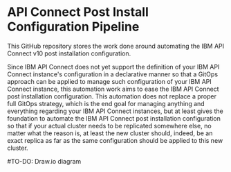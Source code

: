 # API Connect Post Install Configuration Pipeline

This GitHub repository stores the work done around automating the IBM API Connect v10 post installation configuration.

Since IBM API Connect does not yet support the definition of your IBM API Connect instance's configuration in a declarative manner so that a GitOps approach can be applied to manage such configuration of your IBM API Connect instance, this automation work aims to ease the IBM API Connect post installation configuration. This automation does not replace a proper full GitOps strategy, which is the end goal for managing anything and everything regarding your IBM API Connect instances, but at least gives the foundation to automate the IBM API Connect post installation configuration so that if your actual cluster needs to be replicated somewhere else, no matter what the reason is, at least the new cluster should, indeed, be an exact replica as far as the same configuration should be applied to this new cluster.

#TO-DO: Draw.io diagram